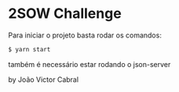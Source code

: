 # 2SOW Challenge

Para iniciar o projeto basta rodar os comandos:
```sh
$ yarn start
```
também é necessário estar rodando o json-server


by João Victor Cabral